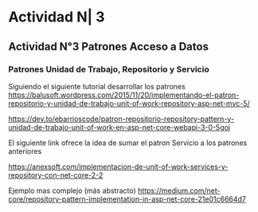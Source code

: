 # Actividad N| 3 
## Actividad N°3 Patrones Acceso a Datos

### Patrones Unidad de Trabajo, Repositorio y Servicio

Siguiendo el siguiente tutorial desarrollar los patrones 
https://balusoft.wordpress.com/2015/11/20/implementando-el-patron-repositorio-y-unidad-de-trabajo-unit-of-work-repository-asp-net-mvc-5/

https://dev.to/ebarrioscode/patron-repositorio-repository-pattern-y-unidad-de-trabajo-unit-of-work-en-asp-net-core-webapi-3-0-5goj

El siguiente link ofrece la idea de sumar el patron Servicio a los patrones anteriores

https://anexsoft.com/implementacion-de-unit-of-work-services-y-repository-con-net-core-2-2

Ejemplo mas complejo (más abstracto)
https://medium.com/net-core/repository-pattern-implementation-in-asp-net-core-21e01c6664d7


